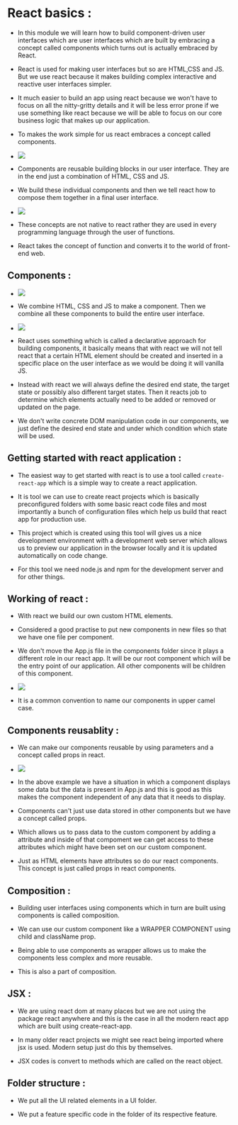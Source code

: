 # React basics :

* In this module we will learn how to build component-driven user interfaces which are user interfaces which are built by embracing a concept called components which turns out is actually embraced by React. 

* React is used for making user interfaces but so are HTML,CSS and JS. But we use react because it makes building complex interactive and reactive user interfaces simpler.

* It much easier to build an app using react because we won't have to focus on all the nitty-gritty details and it will be less error prone if we use something like react because we will be able to focus on our core business logic that makes up our application.

* To makes the work simple for us react embraces a concept called components.

* ![](2022-06-15-23-30-24.png)

* Components are reusable building blocks in our user interface. They are in the end just a combination of HTML, CSS and JS.

* We build these individual components and then we tell react how to compose them together in a final user interface.

* ![](2022-06-15-23-36-11.png)

* These concepts are not native to react rather they are used in every programming language through the user of functions.

* React takes the concept of function and converts it to the world of front-end web.

## Components :

* ![](2022-06-15-23-38-36.png)

* We combine HTML, CSS and JS to make a component. Then we combine all these components to build the entire user interface.

* ![](2022-06-15-23-43-15.png)

* React uses something which is called a declarative approach for building components, it basically means that with react we will not tell react that a certain HTML element should be created and inserted in a specific place on the user interface as we would be doing it will vanilla JS.

* Instead with react we will always define the desired end state, the target state or possibly also different target states. Then it reacts job to determine which elements actually need to be added or removed or updated on the page.

* We don't write concrete DOM manipulation code in our components, we just define the desired end state and under which condition which state will be used.

## Getting started with react application :

* The easiest way to get started with react is to use a tool called `create-react-app` which is a simple way to create a react application.

* It is tool we can use to create react projects which is basically preconfigured folders with some basic react code files and most importantly a bunch of configuration files which help us build that react app for production use.

* This project which is created using this tool will gives us a nice development environment with a development web server which allows us to preview our application in the browser locally and it is updated automatically on code change.

* For this tool we need node.js and npm for the development server and for other things.

## Working of react : 

* With react we build our own custom HTML elements.

* Considered a good practise to put new components in new files so that we have one file per component.

* We don't move the App.js file in the components folder since it plays a different role in our react app. It will be our root component which will be the entry point of our application. All other components will be children of this component.

* ![](2022-06-16-01-12-02.png)

* It is a common convention to name our components in upper camel case.

## Components reusablity :

* We can make our components reusable by using parameters and a concept called props in react.

* ![](2022-06-16-15-32-53.png)

* In the above example we have a situation in which a component displays some data but the data is present in App.js and this is good as this makes the component independent of any data that it needs to display.

* Components can't just use data stored in other components but we have a concept called props.

* Which allows us to pass data to the custom component by adding a attribute and inside of that compoment we can get access to these attributes which might have been set on our custom component.

* Just as HTML elements have attributes so do our react components. This concept is just called props in react components.

## Composition :

* Building user interfaces using components which in turn are built using components is called composition.

* We can use our custom component like a WRAPPER COMPONENT using child and className prop.

* Being able to use components as wrapper allows us to make the components less complex and more reusable.

* This is also a part of composition.

## JSX : 

* We are using react dom at many places but we are not using the package react anywhere and this is the case in all the modern react app which are built using create-react-app.

* In many older react projects we might see react being imported where jsx is used. Modern setup just do this by themselves.

* JSX codes is convert to methods which are called on the react object.

## Folder structure :

* We put all the UI related elements in a UI folder.

* We put a feature specific code in the folder of its respective feature.
